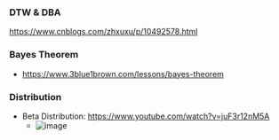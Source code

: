 ### DTW & DBA
https://www.cnblogs.com/zhxuxu/p/10492578.html

### Bayes Theorem
- https://www.3blue1brown.com/lessons/bayes-theorem

### Distribution
- Beta Distribution: https://www.youtube.com/watch?v=juF3r12nM5A
  - ![image](https://github.com/Natureal/Paper_Reading/assets/7850087/27075b9a-afb6-4bda-8030-97483f28fbf4)

